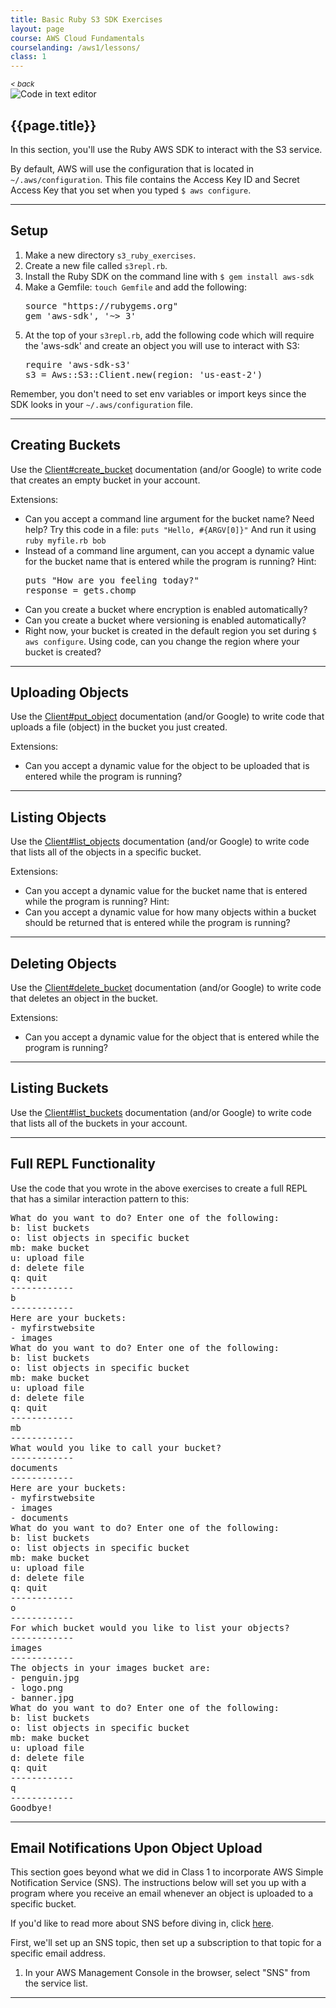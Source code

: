 ```yaml
---
title: Basic Ruby S3 SDK Exercises
layout: page
course: AWS Cloud Fundamentals
courselanding: /aws1/lessons/
class: 1
---
```



<div id="wrapper">
	<nav id="toc">
		<small><a style="font-style: italic" href="javascript:history.back()" title="">< back</a></small>
	</nav>
	<div id="content-container">
		<section>
			<img class="section-image" src="{{ site.url }}/assets/images/code.png" alt="Code in text editor">
			<h2><a name="Topic1">{{page.title}}</a></h2>
			<p>In this section, you'll use the Ruby AWS SDK to interact with the S3 service.</p>
			<p>By default, AWS will use the configuration that is located in <code>~/.aws/configuration</code>. This file contains the Access Key ID and Secret Access Key that you set when you typed <code>$ aws configure</code>.</p>
		</section>
		<hr />
		<section>
			<h2><a name="Topic1">Setup</a></h2>
			<ol>
				<li>Make a new directory <code>s3_ruby_exercises</code>.</li>
				<li>Create a new file called <code>s3repl.rb</code>.</li>
				<li>Install the Ruby SDK on the command line with <code>$ gem install aws-sdk</code></li>
				<li>Make a Gemfile: <code>touch Gemfile</code> and add the following:</li>
				<pre>source "https://rubygems.org"
gem 'aws-sdk', '~> 3'</pre>
				<li>At the top of your <code>s3repl.rb</code>, add the following code which will require the 'aws-sdk' and create an object you will use to interact with S3:</li>
				<pre>require 'aws-sdk-s3'
s3 = Aws::S3::Client.new(region: 'us-east-2')</pre>
			</ol>
				<p>Remember, you don't need to set env variables or import keys since the SDK looks in your <code>~/.aws/configuration</code> file.</p>
		</section>
		<hr />
		<section>
			<h2><a name="Topic1">Creating Buckets</a></h2>
			<p>Use the <a href="https://docs.aws.amazon.com/sdk-for-ruby/v3/api/Aws/S3/Client.html#create_bucket-instance_method">Client#create_bucket</a> documentation (and/or Google) to write code that creates an empty bucket in your account.</p>
			<p>Extensions:</p>
			<ul>
				<li>Can you accept a command line argument for the bucket name? Need help? Try this code in a file: <code>puts "Hello, #{ARGV[0]}"</code> And run it using <code>ruby myfile.rb bob</code></li>
				<li>Instead of a command line argument, can you accept a dynamic value for the bucket name that is entered while the program is running? Hint:</li>
				<pre>puts "How are you feeling today?"
response = gets.chomp</pre>
				<li>Can you create a bucket where encryption is enabled automatically?</li>
				<li>Can you create a bucket where versioning is enabled automatically?</li>
				<li>Right now, your bucket is created in the default region you set during <code>$ aws configure</code>. Using code, can you change the region where your bucket is created?</li>
			</ul>
		</section>
		<hr />
		<section>
			<h2><a name="Topic1">Uploading Objects</a></h2>
			<p>Use the <a href="https://docs.aws.amazon.com/sdk-for-ruby/v3/api/Aws/S3/Client.html#put_object-instance_method">Client#put_object</a> documentation (and/or Google) to write code that uploads a file (object) in the bucket you just created.</p>
			<p>Extensions:</p>
			<ul>
				<li>Can you accept a dynamic value for the object to be uploaded that is entered while the program is running?</li>				
			</ul>
		</section>
		<hr />
		<section>
			<h2><a name="Topic1">Listing Objects</a></h2>
			<p>Use the <a href="https://docs.aws.amazon.com/sdk-for-ruby/v3/api/Aws/S3/Client.html#list_objects-instance_method">Client#list_objects</a> documentation (and/or Google) to write code that lists all of the objects in a specific bucket.</p>
			<p>Extensions:</p>
			<ul>
				<li>Can you accept a dynamic value for the bucket name that is entered while the program is running? Hint:</li>				
				<li>Can you accept a dynamic value for how many objects within a bucket should be returned that is entered while the program is running?</li>				
			</ul>
		</section>
		<hr />
		<section>
			<h2><a name="Topic1">Deleting Objects</a></h2>
			<p>Use the <a href="https://docs.aws.amazon.com/sdk-for-ruby/v3/api/Aws/S3/Client.html#delete_bucket-instance_method">Client#delete_bucket</a> documentation (and/or Google) to write code that deletes an object in the bucket.</p>
			<p>Extensions:</p>
			<ul>
				<li>Can you accept a dynamic value for the object that is entered while the program is running?</li>				
			</ul>
		</section>
		<hr />
		<section>
			<h2><a name="Topic1">Listing Buckets</a></h2>
			<p>Use the <a href="https://docs.aws.amazon.com/sdk-for-ruby/v3/api/Aws/S3/Client.html#list_buckets-instance_method">Client#list_buckets</a> documentation (and/or Google) to write code that lists all of the buckets in your account.</p>
		</section>
		<hr />
		<section>
			<h2><a name="Topic1">Full REPL Functionality</a></h2>
			<p>Use the code that you wrote in the above exercises to create a full REPL that has a similar interaction pattern to this:</p>
			<pre>What do you want to do? Enter one of the following:
b: list buckets
o: list objects in specific bucket
mb: make bucket
u: upload file
d: delete file
q: quit
------------
b
------------
Here are your buckets:
- myfirstwebsite
- images
What do you want to do? Enter one of the following:
b: list buckets
o: list objects in specific bucket
mb: make bucket
u: upload file
d: delete file
q: quit
------------
mb
------------
What would you like to call your bucket?
------------
documents
------------
Here are your buckets:
- myfirstwebsite
- images
- documents
What do you want to do? Enter one of the following:
b: list buckets
o: list objects in specific bucket
mb: make bucket
u: upload file
d: delete file
q: quit
------------
o
------------
For which bucket would you like to list your objects?
------------
images
------------
The objects in your images bucket are:
- penguin.jpg
- logo.png
- banner.jpg
What do you want to do? Enter one of the following:
b: list buckets
o: list objects in specific bucket
mb: make bucket
u: upload file
d: delete file
q: quit
------------
q
------------
Goodbye!
</pre>
		</section>
		<hr />
		<section>
			<h2>Email Notifications Upon Object Upload</h2>
			<p>This section goes beyond what we did in Class 1 to incorporate AWS Simple Notification Service (SNS). The instructions below will set you up with a program where you receive an email whenever an object is uploaded to a specific bucket.</p>
			<p>If you'd like to read more about SNS before diving in, click <a href="">here</a>.</p>
			<p>First, we'll set up an SNS topic, then set up a subscription to that topic for a specific email address.</p>
			<ol>
				<li>In your AWS Management Console in the browser, select "SNS" from the service list.</li>
			</ol>
		</section>
		<hr />
	</div>
</div>


    
